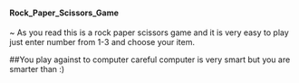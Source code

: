 #### Rock_Paper_Scissors_Game

~ As you read this is a rock paper scissors game and it is very easy to play just enter number from 1-3 and choose your item.

##You play against to computer careful computer is very smart but you are smarter than :)
